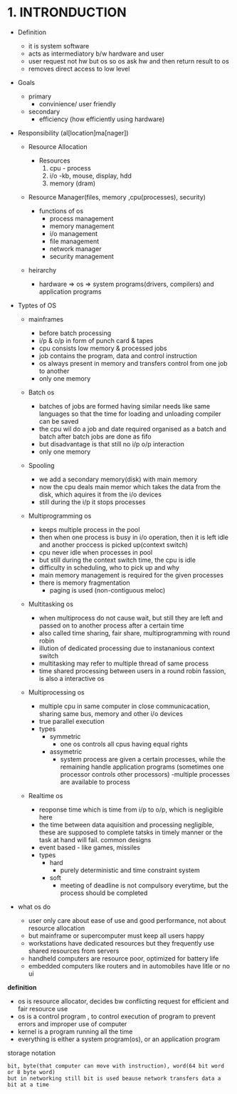 # 1. INTRONDUCTION


- Definition
	- it is system software
	- acts as intermediatory b/w hardware and user
	- user request not hw but os so os ask hw and then return result to os
	- removes direct access to low level

- Goals
	- primary
		- convinience/ user friendly
	- secondary
		- efficiency (how efficiently using hardware)

- Responsibility (al[location]ma[nager])
	- Resource Allocation
		- Resources
			1) cpu - process
			2) i/o -kb, mouse, display, hdd
			3) memory (dram)

	- Resource Manager(files, memory ,cpu(processes), security)
		- functions of os
			- process management
			- memory management
			- i/o management
			- file management
			- network manager
			- security management
	
	- heirarchy
		- hardware => os => system programs(drivers, compilers) and application programs
	

- Typtes of OS
	- mainframes 
		- before batch processing
		- i/p & o/p in form of punch card & tapes
		- cpu consists low memory & processed jobs
		- job contains the program, data and control instruction
		- os always present in memory and transfers control from one job to another
		- only one memory
	- Batch os 
		- batches of jobs are formed having similar needs like same languages so that the time for loading and unloading compiler can be saved
		- the cpu wil do a job and date required organised as a batch and batch after batch jobs are done as fifo
		- but disadvantage is that still no i/p o/p interaction
		- only one memory
	- Spooling
		- we add a secondary memory(disk) with main memory
		- now the cpu deals main memor which takes the data from the disk, which aquires it from the i/o devices
		- still during the i/p it stops processes

	- Multiprogramming os 
		- keeps multiple process in the pool
		- then when one process is busy in i/o operation, then it is left idle and another proccess is picked up(context switch)
		- cpu never idle when processes in pool
		- but still during the context switch time, the cpu is idle
		- difficulty in scheduling, who to pick up and why
		- main memory management is required for the given processes
		- there is memory fragmentation
			- paging is used (non-contiguous meloc)

	- Multitasking os 
		- when multiprocess do not cause wait, but still they are left and passed on to another process after a certain time
		- also called time sharing, fair share, multiprogramming with round robin
		- illution of dedicated processing due to instananious context switch
		- multitasking may refer to multiple thread of same process
		- time shared processing between users in a round robin fassion, is also a interactive os

	- Multiprocessing os
		- multiple cpu in same computer in close communicacation, sharing same bus, memory and other i/o devices
		- true parallel execution
		- types
			- symmetric
				- one os controls all cpus having equal rights
			- assymetric
				- system process are given a certain processes, while the remaining handle application programs (sometimes one processor controls other processors)
		-multiple processes are available to process

	- Realtime os
		- reoponse time which is time from i/p to o/p, which is negligible here 
		- the time between data aquisition and processing negligible, these are supposed to complete tatsks in timely manner or the task at hand will fail. common designs
		- event based - like games, missiles
		- types
			- hard
				- purely deterministic and time constraint system
			- soft
				- meeting of deadline is not compulsory everytime, but the process should be completed
		

- what os do 
	- user only care about ease of use and good performance, not about resource allocation
	- but mainframe or supercomputer must keep all users happy
	- workstations have dedicated resources but they frequently  use shared resources from servers
	- handheld computers are resource poor, optimized for battery life
	- embedded computers like routers and in automobiles have litle or no ui

**definition**

- os is resource allocator, decides bw conflicting request for efficient and fair resource use
- os is a control program , to control execution of program to prevent errors and improper use of computer
- kernel is a program running all the time
- everything is either a system program(os), or an application program


storage notation

	bit, byte(that computer can move with instruction), word(64 bit word or 8 byte word)
	but in networking still bit is used beause network transfers data a bit at a time
	
	
